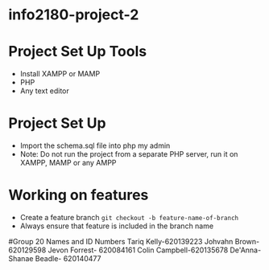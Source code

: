 # info2180-project-2

# Project Set Up Tools

- Install XAMPP or MAMP 
- PHP
- Any text editor

# Project Set Up
 - Import the schema.sql file into php my admin
 - Note: Do not run the project from a separate PHP server, run it on XAMPP, MAMP or any AMPP

# Working on features 
- Create a feature branch `git checkout -b feature-name-of-branch`
- Always ensure that feature is included in the branch name

#Group 20 Names and ID Numbers
Tariq Kelly-620139223
Johvahn Brown- 620129598
Jevon Forrest- 620084161
Colin Campbell-620135678
De'Anna-Shanae Beadle- 620140477
